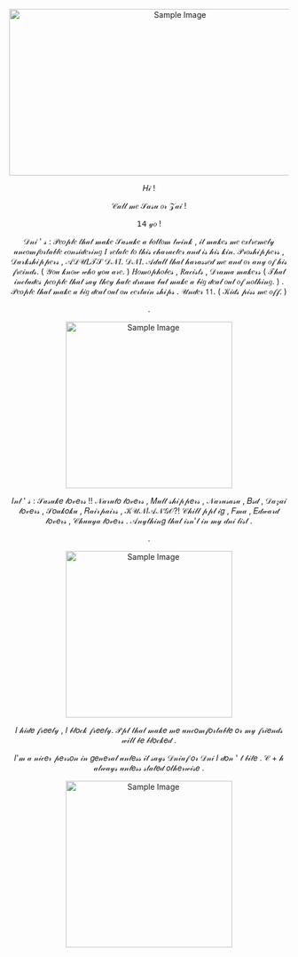 <p align="center">
<img src="https://i.pinimg.com/originals/d7/90/82/d790827796e1a64efeb38fc3bb504eae.gif" alt="Sample Image" width="600" height="300">
</p>

<p align="center"> 𝐻𝒾 ! 

<p align="center"> 𝒞𝒶𝓁𝓁 𝓂𝑒 𝒮𝒶𝓈𝓊 𝑜𝓇 𝒵𝒶𝒾 !

<p align="center"> 𝟣𝟦 𝓎𝑜 !

<p align="center"> 𝒟𝓃𝒾 ' 𝓈 : 𝒫𝑒𝑜𝓅𝓁𝑒 𝓉𝒽𝒶𝓉 𝓂𝒶𝓀𝑒 𝒮𝒶𝓈𝓊𝓀𝑒 𝒶 𝒷𝑜𝓉𝓉𝑜𝓂 𝓉𝓌𝒾𝓃𝓀 , 𝒾𝓉 𝓂𝒶𝓀𝑒𝓈 𝓂𝑒 𝑒𝓍𝓉𝓇𝑒𝓂𝑒𝓁𝓎 𝓊𝓃𝒸𝑜𝓂𝒻𝑜𝓇𝓉𝒶𝒷𝓁𝑒 𝒸𝑜𝓃𝓈𝒾𝒹𝑒𝓇𝒾𝓃𝑔 𝐼 𝓇𝑒𝓁𝒶𝓉𝑒 𝓉𝑜 𝓉𝒽𝒾𝓈 𝒸𝒽𝒶𝓇𝒶𝒸𝓉𝑒𝓇 𝒶𝓃𝒹 𝒾𝓈 𝒽𝒾𝓈 𝓀𝒾𝓃. 𝒫𝓇𝑜𝓈𝒽𝒾𝓅𝓅𝑒𝓇𝓈 , 𝒟𝒶𝓇𝓀𝓈𝒽𝒾𝓅𝓅𝑒𝓇𝓈 ,  𝒜𝒟𝒰𝐿𝒯𝒮 𝒟𝒩𝐼. 𝒟𝒩𝐼.
𝒜𝒹𝓊𝓁𝓉 𝓉𝒽𝒶𝓉 𝒽𝒶𝓇𝒶𝓈𝓈𝑒𝒹 𝓂𝑒 𝒶𝓃𝒹 𝑜𝓇 𝒶𝓃𝓎 𝑜𝒻 𝒽𝒾𝓈 𝒻𝓇𝑒𝒾𝓃𝒹𝓈. ( 𝒴𝑜𝓊 𝓀𝓃𝑜𝓌 𝓌𝒽𝑜 𝓎𝑜𝓊 𝒶𝓇𝑒. ) 𝐻𝑜𝓂𝑜𝓅𝒽𝑜𝒷𝑒𝓈 , 𝑅𝒶𝒸𝒾𝓈𝓉𝓈 , 𝒟𝓇𝒶𝓂𝒶 𝓂𝒶𝓀𝑒𝓇𝓈 ( 𝒯𝒽𝒶𝓉 𝒾𝓃𝒸𝓁𝓊𝒹𝑒𝓈 𝓅𝑒𝑜𝓅𝓁𝑒 𝓉𝒽𝒶𝓉 𝓈𝒶𝓎 𝓉𝒽𝑒𝓎 𝒽𝒶𝓉𝑒 𝒹𝓇𝒶𝓂𝒶 𝒷𝓊𝓉 𝓂𝒶𝓀𝑒 𝒶 𝒷𝒾𝑔 𝒹𝑒𝒶𝓁 𝑜𝓊𝓉 𝑜𝒻 𝓃𝑜𝓉𝒽𝒾𝓃𝑔. ) . 𝒫𝑒𝑜𝓅𝓁𝑒 𝓉𝒽𝒶𝓉 𝓂𝒶𝓀𝑒 𝒶 𝒷𝒾𝑔 𝒹𝑒𝒶𝓁 𝑜𝓊𝓉 𝑜𝓃 𝒸𝑒𝓇𝓉𝒶𝒾𝓃 𝓈𝒽𝒾𝓅𝓈 . 𝒰𝓃𝒹𝑒𝓇 𝟣𝟣. ( 𝒦𝒾𝒹𝓈 𝓅𝒾𝓈𝓈 𝓂𝑒 𝑜𝒻𝒻. )

<p align="center"> .

<p align="center">
<img src="https://images-wixmp-ed30a86b8c4ca887773594c2.wixmp.com/f/14d68bf3-441f-4ea3-8d7e-246dff14999e/dieix7k-9d910ced-0ae2-4299-bd08-183bee0fb13a.png/v1/fill/w_1032,h_774/pixel_flower_divider__by_m4tcha_tea_dieix7k-pre.png?token=eyJ0eXAiOiJKV1QiLCJhbGciOiJIUzI1NiJ9.eyJzdWIiOiJ1cm46YXBwOjdlMGQxODg5ODIyNjQzNzNhNWYwZDQxNWVhMGQyNmUwIiwiaXNzIjoidXJuOmFwcDo3ZTBkMTg4OTgyMjY0MzczYTVmMGQ0MTVlYTBkMjZlMCIsIm9iaiI6W1t7ImhlaWdodCI6Ijw9ODM0IiwicGF0aCI6Ii9mLzE0ZDY4YmYzLTQ0MWYtNGVhMy04ZDdlLTI0NmRmZjE0OTk5ZS9kaWVpeDdrLTlkOTEwY2VkLTBhZTItNDI5OS1iZDA4LTE4M2JlZTBmYjEzYS5wbmciLCJ3aWR0aCI6Ijw9MTExMiJ9XV0sImF1ZCI6WyJ1cm46c2VydmljZTppbWFnZS5vcGVyYXRpb25zIl19.9n3PyVF_G0s2Der8ykTgg-3Yq8zANYex5fMe7afIYpo" alt="Sample Image" width="300" height="300">
</p>

<p align="center"> 𝐼𝓃𝓉 ' 𝓈 : 𝒮𝒶𝓈𝓊𝓀𝑒 𝓁𝑜𝓋𝑒𝓇𝓈 !! 𝒩𝒶𝓇𝓊𝓉𝑜 𝓁𝑜𝓋𝑒𝓇𝓈 , 𝑀𝓊𝓁𝓉 𝓈𝒽𝒾𝓅𝓅𝑒𝓇𝓈 , 𝒩𝒶𝓇𝓊𝓈𝒶𝓈𝓊 , 𝐵𝓈𝒹 , 𝒟𝒶𝓏𝒶𝒾 𝓁𝑜𝓋𝑒𝓇𝓈 , 𝒮𝑜𝓊𝓀𝑜𝓀𝓊 , 𝑅𝒶𝒾𝓇𝓅𝒶𝒾𝓇𝓈 , 𝒦𝒰𝒩𝐼𝒜𝒩𝒢𝒪?! 𝒞𝒽𝒾𝓁𝓁 𝓅𝓅𝓁 𝒾𝑔 , 𝐹𝓂𝒶 , 𝐸𝒹𝓌𝒶𝓇𝒹 𝓁𝑜𝓋𝑒𝓇𝓈 , 𝒞𝒽𝓊𝓊𝓎𝒶 𝓁𝑜𝓋𝑒𝓇𝓈 . 𝒜𝓃𝓎𝓉𝒽𝒾𝓃𝑔 𝓉𝒽𝒶𝓉 𝒾𝓈𝓃'𝓉 𝒾𝓃 𝓂𝓎 𝒹𝓃𝒾 𝓁𝒾𝓈𝓉 .


<p align="center"> .

<p align="center">
<img src="https://images-wixmp-ed30a86b8c4ca887773594c2.wixmp.com/f/51158316-fd7e-48ca-b5fe-8542e9dfe357/dds85hf-467a23b9-17b0-41db-a1f8-c22fce416a74.png/v1/fill/w_868,h_728/uchiha_sasuke_by_bodskih_dds85hf-fullview.png?token=eyJ0eXAiOiJKV1QiLCJhbGciOiJIUzI1NiJ9.eyJzdWIiOiJ1cm46YXBwOjdlMGQxODg5ODIyNjQzNzNhNWYwZDQxNWVhMGQyNmUwIiwiaXNzIjoidXJuOmFwcDo3ZTBkMTg4OTgyMjY0MzczYTVmMGQ0MTVlYTBkMjZlMCIsIm9iaiI6W1t7ImhlaWdodCI6Ijw9NzI4IiwicGF0aCI6Ii9mLzUxMTU4MzE2LWZkN2UtNDhjYS1iNWZlLTg1NDJlOWRmZTM1Ny9kZHM4NWhmLTQ2N2EyM2I5LTE3YjAtNDFkYi1hMWY4LWMyMmZjZTQxNmE3NC5wbmciLCJ3aWR0aCI6Ijw9ODY4In1dXSwiYXVkIjpbInVybjpzZXJ2aWNlOmltYWdlLm9wZXJhdGlvbnMiXX0.dfbCYDnNcfAJQC7hrj7HyvjBKRPw7mqex493oc8dNvk" alt="Sample Image" width="300" height="300">
</p>

<p align="center"> 𝐼 𝒽𝒾𝒹𝑒 𝒻𝓇𝑒𝑒𝓁𝓎 , 𝐼 𝒷𝓁𝑜𝒸𝓀 𝒻𝓇𝑒𝑒𝓁𝓎.  𝒫𝓅𝓁 𝓉𝒽𝒶𝓉 𝓂𝒶𝓀𝑒 𝓂𝑒 𝓊𝓃𝒸𝑜𝓂𝒻𝑜𝓇𝓉𝒶𝒷𝓁𝑒 𝑜𝓇 𝓂𝓎 𝒻𝓇𝒾𝑒𝓃𝒹𝓈 𝓌𝒾𝓁𝓁 𝒷𝑒 𝒷𝓁𝑜𝒸𝓀𝑒𝒹 . 

<p align="center"> 𝐼'𝓂 𝒶 𝓃𝒾𝒸𝑒𝓇 𝓅𝑒𝓇𝓈𝑜𝓃 𝒾𝓃 𝑔𝑒𝓃𝑒𝓇𝒶𝓁 𝓊𝓃𝓁𝑒𝓈𝓈 𝒾𝓉 𝓈𝒶𝓎𝓈 𝒟𝓃𝒾𝓊𝒻 𝑜𝓇 𝒟𝓃𝒾 𝐼 𝒹𝑜𝓃 ' 𝓉 𝒷𝒾𝓉𝑒 . 𝒞 + 𝒽 𝒶𝓁𝓌𝒶𝓎𝓈 𝓊𝓃𝓁𝑒𝓈𝓈 𝓈𝓉𝒶𝓉𝑒𝒹 𝑜𝓉𝒽𝑒𝓇𝓌𝒾𝓈𝑒 .


<p align="center">
<img src="https://www.pngall.com/wp-content/uploads/15/Dazai.png" alt="Sample Image" width="300" height="300">
</p>
